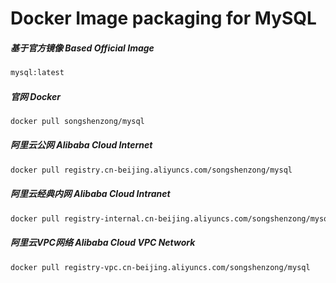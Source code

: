 # Docker Image packaging for MySQL


##### 基于官方镜像 Based Official Image

```bash
mysql:latest
```



##### 官网 Docker

```bash
docker pull songshenzong/mysql
```



##### 阿里云公网 Alibaba Cloud Internet

```bash
docker pull registry.cn-beijing.aliyuncs.com/songshenzong/mysql
```



##### 阿里云经典内网 Alibaba Cloud Intranet

```bash
docker pull registry-internal.cn-beijing.aliyuncs.com/songshenzong/mysql
```



##### 阿里云VPC网络 Alibaba Cloud VPC Network

```bash
docker pull registry-vpc.cn-beijing.aliyuncs.com/songshenzong/mysql
```
